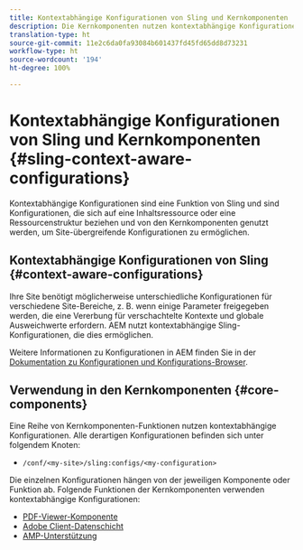 ```yaml
---
title: Kontextabhängige Konfigurationen von Sling und Kernkomponenten
description: Die Kernkomponenten nutzen kontextabhängige Konfigurationen von Sling für bestimmte Funktionen
translation-type: ht
source-git-commit: 11e2c6da0fa93084b601437fd45fd65dd8d73231
workflow-type: ht
source-wordcount: '194'
ht-degree: 100%

---
```



# Kontextabhängige Konfigurationen von Sling und Kernkomponenten {#sling-context-aware-configurations}

Kontextabhängige Konfigurationen sind eine Funktion von Sling und sind Konfigurationen, die sich auf eine Inhaltsressource oder eine Ressourcenstruktur beziehen und von den Kernkomponenten genutzt werden, um Site-übergreifende Konfigurationen zu ermöglichen.

## Kontextabhängige Konfigurationen von Sling {#context-aware-configurations}

Ihre Site benötigt möglicherweise unterschiedliche Konfigurationen für verschiedene Site-Bereiche, z. B. wenn einige Parameter freigegeben werden, die eine Vererbung für verschachtelte Kontexte und globale Ausweichwerte erfordern. AEM nutzt kontextabhängige Sling-Konfigurationen, die dies ermöglichen.

Weitere Informationen zu Konfigurationen in AEM finden Sie in der [Dokumentation zu Konfigurationen und Konfigurations-Browser](https://docs.adobe.com/content/help/de-DE/experience-manager-cloud-service/implementing/developing/configurations.html).

## Verwendung in den Kernkomponenten {#core-components}

Eine Reihe von Kernkomponenten-Funktionen nutzen kontextabhängige Konfigurationen. Alle derartigen Konfigurationen befinden sich unter folgendem Knoten:

* `/conf/<my-site>/sling:configs/<my-configuration>`

Die einzelnen Konfigurationen hängen von der jeweiligen Komponente oder Funktion ab. Folgende Funktionen der Kernkomponenten verwenden kontextabhängige Konfigurationen:

* [PDF-Viewer-Komponente](https://github.com/adobe/aem-core-wcm-components/tree/master/content/src/content/jcr_root/apps/core/wcm/components/pdfviewer/v1/pdfviewer#context-aware-config)
* [Adobe Client-Datenschicht](/help/developing/data-layer/overview.md#installation-activation)
* [AMP-Unterstützung](https://github.com/adobe/aem-core-wcm-components/tree/master/extensions/amp)

